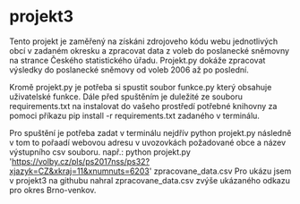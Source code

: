 # projekt3

Tento projekt je zaměřený na získáni zdrojoveho kódu webu jednotlivých obcí v zadaném okresku a zpracovat data z voleb do poslanecké sněmovny na strance Českého statistického úřadu. Projekt.py dokáže zpracovat výsledky do poslanecké sněmovy od voleb 2006 až po poslední.

Kromě projekt.py je potřeba si spustit soubor funkce.py který obsahuje uživatelské funkce. Dále před spuštěním je duležité ze souboru requirements.txt na instalovat do vašeho prostředí potřebné knihovny za pomoci příkazu pip install -r requirements.txt zadaného v terminálu.

Pro spuštění  je potřeba zadat v terminálu nejdřív python projekt.py následně v tom to pořaadí webovou adresu v uvozovkách požadované obce a název výstupního csv souboru.
např.: 
python projekt.py 'https://volby.cz/pls/ps2017nss/ps32?xjazyk=CZ&xkraj=11&xnumnuts=6203' zpracovane_data.csv 
Pro ukázu jsem v projekt3 na githubu nahral zpracovane_data.csv zvýše ukázaného odkazu pro okres Brno-venkov.

